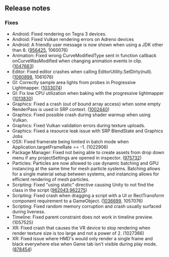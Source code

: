 ## Release notes

### Fixes

-   Android: Fixed rendering on Tegra 3 devices.
-   Android: Fixed Vulkan rendering errors on Adreno devices
-   Android: A friendly user message is now shown when using a JDK other than 8. ([956425](https://issuetracker.unity3d.com/issues/android-builds-fail-with-java-9-jdk-and-unable-to-list-target-platforms-error), 1060076)
-   Animation: Fixed wrong CurveModifiedType sent in function callback onCurveWasModified when changing animation events in clip. ([1047683](https://issuetracker.unity3d.com/issues/animationutility-dot-oncurvewasmodified-invokes-curvemodified-with-an-unknown-binding))
-   Editor: Fixed editor crashes when calling EditorUtility.SetDirty(null). ([1060898](https://issuetracker.unity3d.com/issues/editor-crashes-in-object-setdirty-when-passing-a-null-into-the-editorutility-dot-setdirty), 1061076)
-   GI: Correctly sample area lights from probes in Progressive Lightmapper. ([1033074](https://issuetracker.unity3d.com/issues/plm-sh-values-of-some-light-probes-are-unexpectedly-dark-when-using-area-light))
-   GI: Fix low CPU utilization when baking with the progressive lightmapper ([1013830](https://issuetracker.unity3d.com/issues/plm-cpu-is-underutilized-when-baking-multi-lightmaps))
-   Graphics: Fixed a crash (out of bound array access) when some empty RenderPass is used in SRP context. ([1002440](https://issuetracker.unity3d.com/issues/editor-crashes-in-gfxdevice-beginrenderpass-if-renderpass-dot-subpass-does-nothing))
-   Graphics: Fixed possible crash during shader warmup when using Vulkan.
-   Graphics: Fixed Vulkan validation errors during texture uploads.
-   Graphics: Fixed a resource leak issue with SRP BlendState and Graphics Jobs
-   OSX: Fixed framerate being limited in batch mode when Application.targetFrameRate == -1. (1022906)
-   Package Manager: Fixed not being able to create assets from drop down menu if any projectSettings are opened in inspector. ([975732](https://issuetracker.unity3d.com/issues/assets-are-not-created-from-drop-down-menu-if-any-projectsettings-are-opened-in-inspector))
-   Particles: Particles are now allowed to use dynamic batching and GPU instancing at the same time for mesh particle systems. Batching allows for a single material setup between systems, and instancing allows for efficient rendering of mesh particles.
-   Scripting: Fixed \"using static\" directive causing Unity to not find the class in the script ([962043](https://issuetracker.unity3d.com/issues/default-argument-value-makes-the-editor-recognize-a-script-as-not-valid),[962275](https://issuetracker.unity3d.com/issues/using-static-directive-causes-unity-to-not-find-the-class-in-the-script))
-   Scripting: Fixed crash when dragging a script with a UI or RectTransform component requirement to a GameObject. ([1036699](https://issuetracker.unity3d.com/issues/editor-crashes-when-adding-a-script-with-requirecomponent-typeof-text-to-a-parent-gameobject-with-no-text-component), 1057076)
-   Scripting: Fixed random memory corruption and crash usually surfaced during liveness.
-   Timeline: Fixed parent constraint does not work in timeline preview. (1057525)
-   XR: Fixed crash that causes the VR device to stop rendering when render texture size is too large and not a power of 2. (1027366)
-   XR: Fixed issue where HMD\'s would only render a single frame and black everywhere else when Game tab isn\'t visible during play mode. ([878454](https://issuetracker.unity3d.com/issues/vr-during-play-mode-headset-rendering-breaks-if-scene-window-is-focused))
